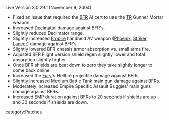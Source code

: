 Live Version 3.0.29.1 (November 9, 2004)

-   Fixed an issue that required the [BFR](BFR "wikilink") AI cert to
    use the [TR](TR "wikilink") Gunner Mortar weapon.
-   Increased [Decimator](Decimator "wikilink") damage against BFR's.
-   Slightly reduced Decimator range.
-   Slightly increased [Empire](Empire "wikilink") handheld AV weapon
    ([Phoenix](Phoenix "wikilink"), [Striker](Striker "wikilink"),
    [Lancer](Lancer "wikilink")) damage against BFR's.
-   Slightly lowered BFR chassis armor absorption vs. small arms fire.
-   Adjusted BFR Flight version shield regen slightly lower and total
    absorption slightly higher.
-   Once BFR shields are beat down to zero they take slightly longer to
    come back online.
-   Increased the [Fury](Fury "wikilink")'s Hellfire projectile damage
    against BFRs.
-   Slightly increased [Medium Battle
    Tank](Medium_Battle_Tank "wikilink") main gun damage against BFRs.
-   Moderately increased Empire Specific Assault Buggies' main guns
    damage against BFRs.
-   Increased [EMP](EMP "wikilink") duration against BFRs to 20 seconds
    if shields are up and 30 seconds if shields are down.

[category:Patches](category:Patches "wikilink")
